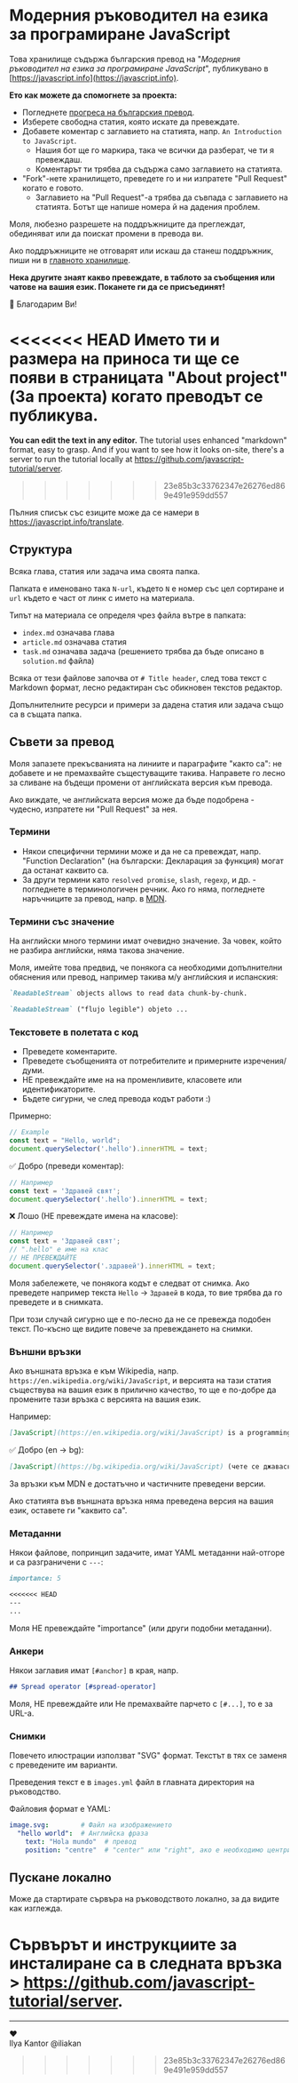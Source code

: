 # Модерния ръководител на езика за програмиране JavaScript

Това хранилище съдържа българския превод на "*Модерния ръководител на езика за програмиране JavaScript*", публикувано в [https://javascript.info](https://javascript.info).

**Ето как можете да спомогнете за проекта:**

- Погледнете [прогреса на българския превод](https://github.com/javascript-tutorial/bg.javascript.info/issues/1).
- Изберете свободна статия, която искате да превеждате.
- Добавете коментар с заглавието на статията, напр. `An Introduction to JavaScript`.
    - Нашия бот ще го маркира, така че всички да разберат, че ти я превеждаш.
    - Коментарът ти трябва да съдържа само заглавието на статията.
- "Fork"-нете хранилището, преведете го и ни изпратете "Pull Request" когато е говото.
    - Заглавието на "Pull Request"-а трябва да съвпада с заглавието на статията. Ботът ще напише номера й на дадения проблем.

Моля, любезно разрешете на поддръжниците да преглеждат, обединяват или да поискат промени в превода ви.

Ако поддръжниците не отговарят или искаш да станеш поддръжник, пиши ни в [главното хранилище](https://github.com/javascript-tutorial/en.javascript.info/issues/new).

**Нека другите знаят какво превеждате, в таблото за съобщения или чатове на вашия език. Поканете ги да се присъединят!**

🎉 Благодарим Ви!

<<<<<<< HEAD
Името ти и размера на приноса ти ще се появи в страницата "About project" (За проекта) когато преводът се публикува.
=======
**You can edit the text in any editor.** The tutorial uses enhanced "markdown" format, easy to grasp. And if you want to see how it looks on-site, there's a server to run the tutorial locally at <https://github.com/javascript-tutorial/server>.
>>>>>>> 23e85b3c33762347e26276ed869e491e959dd557

Пълния списък със езиците може да се намери в <https://javascript.info/translate>.

## Структура

Всяка глава, статия или задача има своята папка.

Папката е именовано така `N-url`, където `N` е номер със цел сортиране и `url` където е част от линк с името на материала.

Типът на материала се определя чрез файла вътре в папката:

- `index.md` означава глава
- `article.md` означава статия
- `task.md` означава задача (решението трябва да бъде описано в `solution.md` файла)

Всяка от тези файлове започва от `# Title header`, след това текст с Markdown формат, лесно редактиран със обикновен текстов редактор.

Допълнителните ресурси и примери за дадена статия или задача също са в същата папка.

## Съвети за превод

Моля запазете прекъсванията на линиите и параграфите "както са": не добавете и не премахвайте същестуващите такива.
Направете го лесно за сливане на бъдещи промени от английската версия към превода.

Ако виждате, че английската версия може да бъде подобрена - чудесно, изпратете ни "Pull Request" за нея.

### Термини

- Някои специфични термини може и да не са превеждат, напр. "Function Declaration" (на български: Декларация за функция) могат да останат каквито са.
- За други термини като `resolved promise`, `slash`, `regexp`, и др. - погледнете в терминологичен речник. Ако го няма, погледнете наръчниците за превод, напр. в [MDN](https://developer.mozilla.org/en-US/).

### Термини със значение

На английски много термини имат очевидно значение. За човек, който не разбира английски, няма такова значение.

Моля, имейте това предвид, че понякога са необходими допълнителни обяснения или превод, например такива м/у английския и испанския:

```md
`ReadableStream` objects allows to read data chunk-by-chunk.
```

```md
`ReadableStream` ("flujo legible") objeto ...
```

### Текстовете в полетата с код

- Преведете коментарите.
- Преведете съобщенията от потребителите и примерните изречения/думи.
- НЕ превеждайте име на на променливите, класовете или идентификаторите.
- Бъдете сигурни, че след превода кодът работи :)

Примерно:

```js
// Example
const text = "Hello, world";
document.querySelector('.hello').innerHTML = text;
```

✅ Добро (преведи коментар):

```js
// Например
const text = 'Здравей свят';
document.querySelector('.hello').innerHTML = text;
```

❌ Лошо (НЕ превеждате имена на класове):

```js
// Например
const text = 'Здравей свят';
// ".hello" е име на клас
// НЕ ПРЕВЕЖДАЙТЕ
document.querySelector('.здравей').innerHTML = text;
```

Моля забележете, че понякога кодът е следват от снимка. Ако преведете например текста `Hello` -> `Здравей` в кода, то вие трябва да го преведете и в снимката.

При този случай сигурно ще е по-лесно да не се превежда подобен текст. По-късно ще видите повече за превеждането на снимки.

### Външни връзки

Ако външната връзка е към Wikipedia, напр. `https://en.wikipedia.org/wiki/JavaScript`, и версията на тази статия съществува на вашия език в прилично качество, то ще е по-добре да промените тази връзка с версията на вашия език.

Например:

```md
[JavaScript](https://en.wikipedia.org/wiki/JavaScript) is a programming language.
```

✅ Добро (en -> bg):

```md
[JavaScript](https://bg.wikipedia.org/wiki/JavaScript) (чете се джаваскрипт) е интерпретируем език за програмиране, ...
```

За връзки към MDN е достатъчно и частичните преведени версии.

Ако статията във външната връзка няма преведена версия на вашия език, оставете ги "каквито са".

### Метаданни

Някои файлове, попринцип задачите, имат YAML метаданни най-отгоре и са разграничени с `---`:

```md
importance: 5

<<<<<<< HEAD
---
...
```

Моля НЕ превеждайте "importance" (или други подобни метаданни).

### Анкери

Някои заглавия имат `[#anchor]` в края, напр.

```md
## Spread operator [#spread-operator]
```

Моля, НЕ превеждайте или Не премахвайте парчето с `[#...]`, то е за URL-а.

### Снимки

Повечето илюстрации използват "SVG" формат. Текстът в тях се заменя с преведените им варианти.

Преведения текст е в `images.yml` файл в главната директория на ръководство.

Файловия формат е YAML:

```yaml
image.svg:        # Файл на изображението
  "hello world":  # Английска фраза
    text: "Hola mundo"  # превод
    position: "centre"  # "center" или "right", ако е необходимо центриране или дясното подравняване на превода
```

## Пускане локално

Може да стартирате сървъра на ръководството локално, за да видите как изглежда.

Сървърът и инструкциите за инсталиране са в следната връзка > <https://github.com/javascript-tutorial/server>.
=======
---  
♥  
Ilya Kantor @iliakan
>>>>>>> 23e85b3c33762347e26276ed869e491e959dd557
